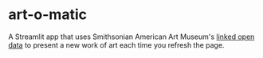 # art-o-matic

A Streamlit app that uses Smithsonian American Art Museum's [linked open data](https://americanart.si.edu/about/lod) to present a new work of art each time you refresh the page. 
